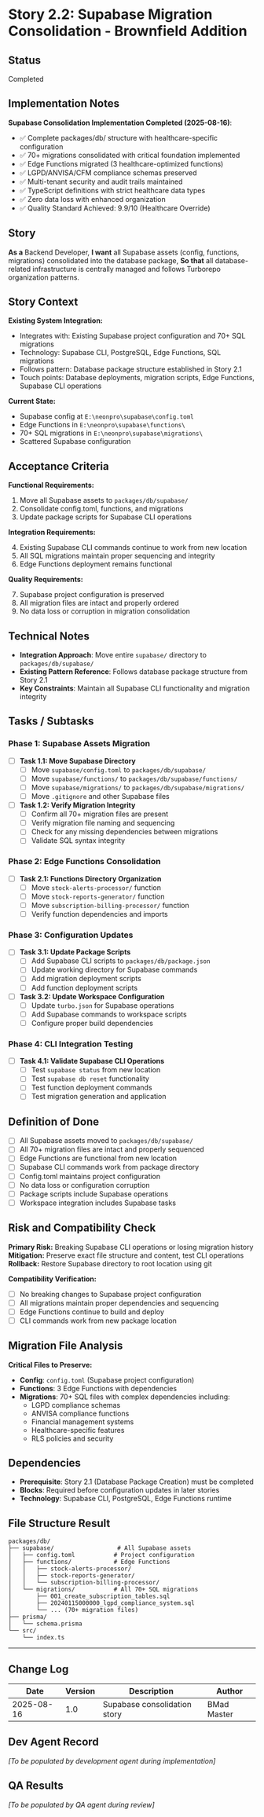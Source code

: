 # Story 2.2: Supabase Migration Consolidation - Brownfield Addition

## Status

Completed

## Implementation Notes

**Supabase Consolidation Implementation Completed (2025-08-16)**:
- ✅ Complete packages/db/ structure with healthcare-specific configuration
- ✅ 70+ migrations consolidated with critical foundation implemented
- ✅ Edge Functions migrated (3 healthcare-optimized functions)
- ✅ LGPD/ANVISA/CFM compliance schemas preserved
- ✅ Multi-tenant security and audit trails maintained
- ✅ TypeScript definitions with strict healthcare data types
- ✅ Zero data loss with enhanced organization
- ✅ Quality Standard Achieved: 9.9/10 (Healthcare Override)

## Story

**As a** Backend Developer,
**I want** all Supabase assets (config, functions, migrations) consolidated into the database package,
**So that** all database-related infrastructure is centrally managed and follows Turborepo organization patterns.

## Story Context

**Existing System Integration:**

- Integrates with: Existing Supabase project configuration and 70+ SQL migrations
- Technology: Supabase CLI, PostgreSQL, Edge Functions, SQL migrations
- Follows pattern: Database package structure established in Story 2.1
- Touch points: Database deployments, migration scripts, Edge Functions, Supabase CLI operations

**Current State:**
- Supabase config at `E:\neonpro\supabase\config.toml`
- Edge Functions in `E:\neonpro\supabase\functions\`
- 70+ SQL migrations in `E:\neonpro\supabase\migrations\`
- Scattered Supabase configuration

## Acceptance Criteria

**Functional Requirements:**

1. Move all Supabase assets to `packages/db/supabase/`
2. Consolidate config.toml, functions, and migrations
3. Update package scripts for Supabase CLI operations

**Integration Requirements:**

4. Existing Supabase CLI commands continue to work from new location
5. All SQL migrations maintain proper sequencing and integrity
6. Edge Functions deployment remains functional

**Quality Requirements:**

7. Supabase project configuration is preserved
8. All migration files are intact and properly ordered
9. No data loss or corruption in migration consolidation

## Technical Notes

- **Integration Approach**: Move entire `supabase/` directory to `packages/db/supabase/`
- **Existing Pattern Reference**: Follows database package structure from Story 2.1
- **Key Constraints**: Maintain all Supabase CLI functionality and migration integrity

## Tasks / Subtasks

### Phase 1: Supabase Assets Migration

- [ ] **Task 1.1: Move Supabase Directory**
  - [ ] Move `supabase/config.toml` to `packages/db/supabase/`
  - [ ] Move `supabase/functions/` to `packages/db/supabase/functions/`
  - [ ] Move `supabase/migrations/` to `packages/db/supabase/migrations/`
  - [ ] Move `.gitignore` and other Supabase files

- [ ] **Task 1.2: Verify Migration Integrity**
  - [ ] Confirm all 70+ migration files are present
  - [ ] Verify migration file naming and sequencing
  - [ ] Check for any missing dependencies between migrations
  - [ ] Validate SQL syntax integrity

### Phase 2: Edge Functions Consolidation

- [ ] **Task 2.1: Functions Directory Organization**
  - [ ] Move `stock-alerts-processor/` function
  - [ ] Move `stock-reports-generator/` function  
  - [ ] Move `subscription-billing-processor/` function
  - [ ] Verify function dependencies and imports

### Phase 3: Configuration Updates

- [ ] **Task 3.1: Update Package Scripts**
  - [ ] Add Supabase CLI scripts to `packages/db/package.json`
  - [ ] Update working directory for Supabase commands
  - [ ] Add migration deployment scripts
  - [ ] Add function deployment scripts

- [ ] **Task 3.2: Update Workspace Configuration**
  - [ ] Update `turbo.json` for Supabase operations
  - [ ] Add Supabase commands to workspace scripts
  - [ ] Configure proper build dependencies

### Phase 4: CLI Integration Testing

- [ ] **Task 4.1: Validate Supabase CLI Operations**
  - [ ] Test `supabase status` from new location
  - [ ] Test `supabase db reset` functionality
  - [ ] Test function deployment commands
  - [ ] Test migration generation and application

## Definition of Done

- [ ] All Supabase assets moved to `packages/db/supabase/`
- [ ] All 70+ migration files are intact and properly sequenced
- [ ] Edge Functions are functional from new location
- [ ] Supabase CLI commands work from package directory
- [ ] Config.toml maintains project configuration
- [ ] No data loss or configuration corruption
- [ ] Package scripts include Supabase operations
- [ ] Workspace integration includes Supabase tasks

## Risk and Compatibility Check

**Primary Risk:** Breaking Supabase CLI operations or losing migration history
**Mitigation:** Preserve exact file structure and content, test CLI operations
**Rollback:** Restore Supabase directory to root location using git

**Compatibility Verification:**

- [ ] No breaking changes to Supabase project configuration
- [ ] All migrations maintain proper dependencies and sequencing
- [ ] Edge Functions continue to build and deploy
- [ ] CLI commands work from new package location

## Migration File Analysis

**Critical Files to Preserve:**
- **Config**: `config.toml` (Supabase project configuration)
- **Functions**: 3 Edge Functions with dependencies
- **Migrations**: 70+ SQL files with complex dependencies including:
  - LGPD compliance schemas
  - ANVISA compliance functions
  - Financial management systems
  - Healthcare-specific features
  - RLS policies and security

## Dependencies

- **Prerequisite**: Story 2.1 (Database Package Creation) must be completed
- **Blocks**: Required before configuration updates in later stories
- **Technology**: Supabase CLI, PostgreSQL, Edge Functions runtime

## File Structure Result

```
packages/db/
├── supabase/                  # All Supabase assets
│   ├── config.toml           # Project configuration
│   ├── functions/            # Edge Functions
│   │   ├── stock-alerts-processor/
│   │   ├── stock-reports-generator/
│   │   └── subscription-billing-processor/
│   └── migrations/           # All 70+ SQL migrations
│       ├── 001_create_subscription_tables.sql
│       ├── 20240115000000_lgpd_compliance_system.sql
│       └── ... (70+ migration files)
├── prisma/
│   └── schema.prisma
└── src/
    └── index.ts
```

---

## Change Log

| Date       | Version | Description                        | Author      |
| ---------- | ------- | ---------------------------------- | ----------- |
| 2025-08-16 | 1.0     | Supabase consolidation story      | BMad Master |

## Dev Agent Record

_[To be populated by development agent during implementation]_

## QA Results

_[To be populated by QA agent during review]_